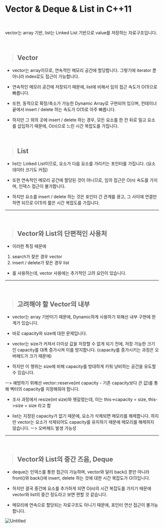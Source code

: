 # Vector & Deque & List in C++11

<br>

vector는 array 기반, list는 Linked List 기반으로 value를 저장하는 자료구조입니다.


<br>

> ## Vector

* vector는 array이므로, 연속적인 메모리 공간에 할당합니다.
그렇기에 iterator 뿐 아니라 index로도 접근이 가능합니다.

* 연속적인 메모리 공간에 저장되기 때문에, list에 비해서 임의 접근 속도가 O(1)으로 빠릅니다.

* 또한, 동적으로 확장/축소가 가능한 Dynamic Array로 구현되어 있으며,
컨테이너 끝에서 insert / delete 하는 속도가 O(1)로 아주 빠릅니다.

* 하지만 그 외의 곳에 insert / delete 하는 경우, 모든 요소를 한 칸 뒤로 밀고 요소를 삽입하기 때문에,
O(n)으로 느린 시간 복잡도를 가집니다.



<br>

> ## List

* list는 Linked List이므로, 요소가 다음 요소를 가리키는 포인터를 가집니다. (요소 데이터 크기도 커짐)

* 또한 연속적인 메모리 공간에 할당된 것이 아니므로, 임의 접근은 O(n) 속도를 가지며, 인덱스 접근이 불가합니다.

* 하지만 요소를 insert / delete 하는 것은 포인터 간 관계를 끊고, 그 사이에 연결만 하면 되므로 O(1)의 
짧은 시간 복잡도를 가집니다.

---


<br>

> ## Vector와 List의 단편적인 사용처

* 이러한 특징 때문에 

1. search가 잦은 경우 vector 
2. insert / delete가 잦은 경우 list

* 를 사용하는데, vector 사용에는 추가적인 고려 요인이 있습니다.

---


<br>

> ## 고려해야 할 Vector의 내부

* vector는 array 기반이기 때문에, Dynamic하게 사용하기 위해선 내부 구현에 한계가 있습니다.

* 바로 capacity와 size에 대한 문제입니다. 

* vector는 size가 커져서 더이상 값을 저장할 수 없게 되기 전에, 저장 가능한 크기인 capacity를 대폭 증가시켜 이를 방지합니다.
(capacity를 증가시키는 과정은 오버헤드가 크기 때문에)

* 하지만 이 행위는 size에 비해 capacity를 방대하게 키워 낭비하는 공간을 유도할 수 있습니다.

ㅡ> 예방하기 위해선 vector::reserve(int capacity - 기존 capacity보다 큰 값)를 통해 벡터의 capacity를 지정해줘야 합니다. 
* 조사 과정에서 resize(int size)와 헷갈렸는데, 이는 this->capacity = size, this->size = size 라고 함

* list는 지정된 capacity가 없기 때문에, 요소가 삭제되면 메모리를 해제합니다.
하지만 vector는 요소가 삭제되어도 capacity를 유지하기 때문에 메모리를 해제하지 않습니다. ㅡ> 오버헤드 발생 가능성

---

<br>

> ## Vector와 List의 중간 즈음, Deque

* deque는 인덱스를 통한 접근이 가능하며, 
vector와 달리 back() 뿐만 아니라 front()와 back()에 insert, delete 하는 것에 대한 시간 복잡도가 O(1)입니다.

* 하지만 결국 중간에 요소를 추가하게 되면 O(n)의 시간 복잡도를 가지기 때문에 
vector와 list의 중간 정도라고 보면 편할 것 같습니다.

* 메모리에 연속으로 할당되는 자료구조도 아니기 때문에, 포인터 연산 접근이 불가능합니다. 

![Untitled](http://1.bp.blogspot.com/-jn-REeJyDZA/UnWQm_zO0SI/AAAAAAAAAeY/Y521Nmy2vMc/s320/deque+sketch.png)
